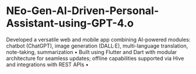# NEo-Gen-Al-Driven-Personal-Assistant-using-GPT-4.o
Developed a versatile web and mobile app combining AI-powered modules: chatbot (ChatGPT), image generation (DALL·E), multi-language translation, note-taking, summarization • Built using Flutter and Dart with modular architecture for seamless updates; offline capabilities supported via Hive and integrations with REST APIs •
